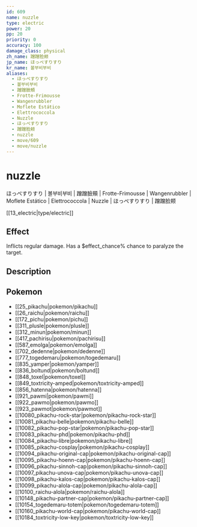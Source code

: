 ```yaml
---
id: 609
name: nuzzle
type: electric
power: 20
pp: 20
priority: 0
accuracy: 100
damage_class: physical
zh_name: 蹭蹭脸颊
jp_name: ほっぺすりすり
kr_name: 볼부비부비
aliases:
  - ほっぺすりすり
  - 볼부비부비
  - 蹭蹭臉頰
  - Frotte-Frimousse
  - Wangenrubbler
  - Moflete Estático
  - Elettrococcola
  - Nuzzle
  - ほっぺすりすり
  - 蹭蹭脸颊
  - nuzzle
  - move/609
  - move/nuzzle
---
```

# nuzzle
    
ほっぺすりすり | 볼부비부비 | 蹭蹭臉頰 | Frotte-Frimousse | Wangenrubbler | Moflete Estático | Elettrococcola | Nuzzle | ほっぺすりすり | 蹭蹭脸颊

[[13_electric|type/electric]]

## Effect

Inflicts regular damage.  Has a $effect_chance% chance to paralyze the target.

## Description



## Pokemon

- [[25_pikachu|pokemon/pikachu]]
- [[26_raichu|pokemon/raichu]]
- [[172_pichu|pokemon/pichu]]
- [[311_plusle|pokemon/plusle]]
- [[312_minun|pokemon/minun]]
- [[417_pachirisu|pokemon/pachirisu]]
- [[587_emolga|pokemon/emolga]]
- [[702_dedenne|pokemon/dedenne]]
- [[777_togedemaru|pokemon/togedemaru]]
- [[835_yamper|pokemon/yamper]]
- [[836_boltund|pokemon/boltund]]
- [[848_toxel|pokemon/toxel]]
- [[849_toxtricity-amped|pokemon/toxtricity-amped]]
- [[856_hatenna|pokemon/hatenna]]
- [[921_pawmi|pokemon/pawmi]]
- [[922_pawmo|pokemon/pawmo]]
- [[923_pawmot|pokemon/pawmot]]
- [[10080_pikachu-rock-star|pokemon/pikachu-rock-star]]
- [[10081_pikachu-belle|pokemon/pikachu-belle]]
- [[10082_pikachu-pop-star|pokemon/pikachu-pop-star]]
- [[10083_pikachu-phd|pokemon/pikachu-phd]]
- [[10084_pikachu-libre|pokemon/pikachu-libre]]
- [[10085_pikachu-cosplay|pokemon/pikachu-cosplay]]
- [[10094_pikachu-original-cap|pokemon/pikachu-original-cap]]
- [[10095_pikachu-hoenn-cap|pokemon/pikachu-hoenn-cap]]
- [[10096_pikachu-sinnoh-cap|pokemon/pikachu-sinnoh-cap]]
- [[10097_pikachu-unova-cap|pokemon/pikachu-unova-cap]]
- [[10098_pikachu-kalos-cap|pokemon/pikachu-kalos-cap]]
- [[10099_pikachu-alola-cap|pokemon/pikachu-alola-cap]]
- [[10100_raichu-alola|pokemon/raichu-alola]]
- [[10148_pikachu-partner-cap|pokemon/pikachu-partner-cap]]
- [[10154_togedemaru-totem|pokemon/togedemaru-totem]]
- [[10160_pikachu-world-cap|pokemon/pikachu-world-cap]]
- [[10184_toxtricity-low-key|pokemon/toxtricity-low-key]]

